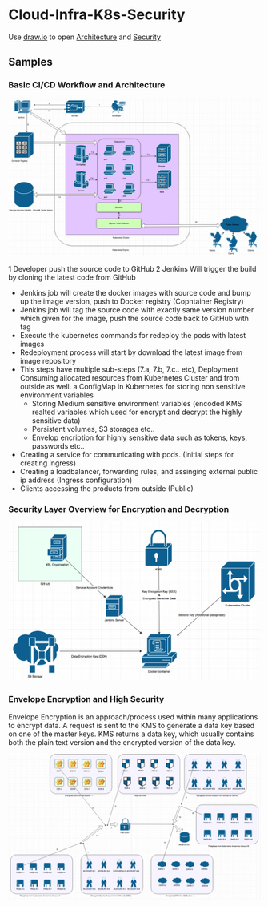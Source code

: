 # Cloud-Infra-K8s-Security

Use [draw.io](https://www.draw.io/) to open [Architecture](https://github.com/akhilrajmailbox/Cloud-Infra-K8s-Security/tree/master/Architecture)  and [Security](https://github.com/akhilrajmailbox/Cloud-Infra-K8s-Security/tree/master/Security)


## Samples


### Basic CI/CD Workflow and Architecture

![Architecture](https://github.com/akhilrajmailbox/Cloud-Infra-K8s-Security/blob/master/Snapshots/cicd-workflow.png)



   1 Developer push the  source code to GitHub
   2 Jenkins Will trigger the build by cloning the latest code from GitHub
   * Jenkins job will create the docker images with source code and bump up the image version, push to Docker registry (Copntainer Registry)
   * Jenkins job will tag the source code with exactly same version number which given for the image, push the source code back to GitHub with tag
   * Execute the kubernetes commands for redeploy the pods with latest images
   * Redeployment process will start by download the latest image from image repository
   * This steps have multiple sub-steps (7.a, 7.b, 7.c.. etc), Deployment Consuming allocated resources from Kubernetes Cluster and from outside as well.
      a ConfigMap in Kubernetes for storing non sensitive environment variables
      * Storing Medium sensitive environment variables (encoded KMS realted variables which used for encrypt and decrypt the highly sensitive data)
      * Persistent volumes, S3 storages etc..
      * Envelop encription for hignly sensitive data such as tokens, keys, passwords etc..
   * Creating a service for communicating with pods. (Initial steps for creating ingress)
   * Creating a loadbalancer, forwarding rules, and assinging external public ip address (Ingress configuration)
   * Clients accessing the products from outside (Public)



### Security Layer Overview for Encryption and Decryption

![KMS-overview](https://github.com/akhilrajmailbox/Cloud-Infra-K8s-Security/blob/master/Snapshots/KMS-overview.png)


### Envelope Encryption and High Security

Envelope Encryption is an approach/process used within many applications to encrypt data. A request is sent to the KMS to generate a data key based on one of the master keys. KMS returns a data key, which usually contains both the plain text version and the encrypted version of the data key.



![KMS-Workflow](https://github.com/akhilrajmailbox/Cloud-Infra-K8s-Security/blob/master/Snapshots/KMS-Workflow.png)
